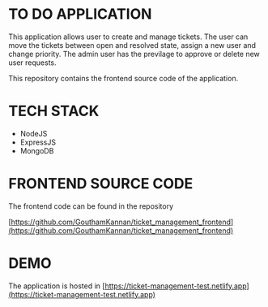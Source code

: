 # TO DO APPLICATION

This application allows user to create and manage tickets. The user can move the tickets between open and resolved state, assign a new user and change priority. The admin user has the previlage to approve or delete new user requests.

This repository contains the frontend source code of the application.

# TECH STACK

* NodeJS
* ExpressJS
* MongoDB

# FRONTEND SOURCE CODE

The frontend code can be found in the repository

[https://github.com/GouthamKannan/ticket_management_frontend](https://github.com/GouthamKannan/ticket_management_frontend)

# DEMO

The application is hosted in [https://ticket-management-test.netlify.app](https://ticket-management-test.netlify.app)